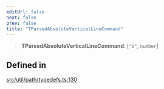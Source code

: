 ```yaml
---
editUrl: false
next: false
prev: false
title: "TParsedAbsoluteVerticalLineCommand"
---
```


> **TParsedAbsoluteVerticalLineCommand**: [`"V"`, `number`]

## Defined in

[src/util/path/typedefs.ts:130](https://github.com/fabricjs/fabric.js/blob/c093e29e73123dafcfa091ff4d5e04e690bb796e/src/util/path/typedefs.ts#L130)
